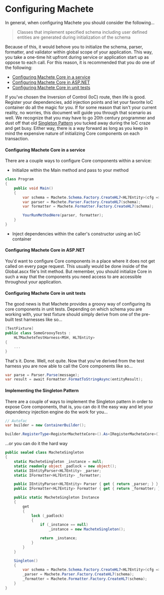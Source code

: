 # Configuring Machete

In general, when configuring Machete you should consider the following...

> Classes that implement specified schema including user defined entities are generated during initialization of the schema

Because of this, it would behove you to initialize the schema, parser, formatter, and validator within global scope of your application. This way, you take a one-time hit upfront during service or application start up as oppose to each call. For this reason, it is recommended that you do one of the following:

* [Configuring Machete Core in a service](#configuring-machete-core-in-a-service)
* [Configuring Machete Core in ASP.NET](#configuring-machete-core-in-aspnet)
* [Configuring Machete Core in unit tests](#configuring-machete-core-in-unit-tests)

If you've chosen the Inversion of Control \(IoC\) route, then life is good. Register your dependencies, add injection points and let your favorite IoC container do all the magic for you. If for some reason that isn't your current reality, no worries, this document will guide you through that scenario as well. We recognize that you may have to go 20th century programmer and dust off that old [Singleton Pattern](#implementing-the-singleton-pattern) you tucked away during the IoC craze and get busy. Either way, there is a way forward as long as you keep in mind the expensive nature of initializing Core components on each transaction.

#### Configuring Machete Core in a service

There are a couple ways to configure Core components within a service:

* Initialize within the Main method and pass to your method

```csharp
class Program
{
    public void Main()
    {
        var schema = Machete.Schema.Factory.CreateHL7<HL7Entity>(cfg => cfg.AddFromNamespaceContaining<MSH>());
        var parser = Machete.Parser.Factory.CreateHL7(schema);
        var formatter = Machete.Formatter.Factory.CreateHL7(schema);

        YourRunMethodHere(parser, formatter);
    }
}
```

* Inject dependencies within the caller's constructor using an IoC container

#### Configuring Machete Core in ASP.NET

You'd want to configure Core components in a place where it does not get called on every page request. This usually would be done inside of the Global.ascx file's Init method. But remember, you should initialize Core in such a way that the components you need access to are accessible throughout your application.

#### Configuring Machete Core in unit tests

The good news is that Machete provides a groovy way of configuring its core components in unit tests. Depending on which schema you are working with, your test fixture should simply derive from one of the pre-built test harnesses like so...

```csharp
[TestFixture]
public class SomeGroovyTests :
    HL7MacheteTestHarness<MSH, HL7Entity>
{
    ...
}
```

That's it. Done. Well, not quite. Now that you've derived from the test harness you are now able to call the Core components like so...

```csharp
var parse = Parser.Parse(message);
var result = await Formatter.FormatToStringAsync(entityResult);
```

#### Implementing the Singleton Pattern

There are a couple of ways to implement the Singleton pattern in order to expose Core components, that is, you can do it the easy way and let your dependency injection engine do the work for you...

```csharp
// Autofac
var builder = new ContainerBuilder();

builder.RegisterType<RegisterMachetteCore>().As<IRegisterMacheteCore>().SingleInstance();
```

...or you can do it the hard way

```csharp
public sealed class MacheteSingleton
{
    static MacheteSingleton _instance = null;
    static readonly object _padlock = new object();
    static IEntityParser<HL7Entity> _parser;
    static IFormatter<HL7Entity> _formatter;

    public IEntityParser<HL7Entity> Parser { get { return _parser; } }
    public IFormatter<HL7Entity> Formatter { get { return _formatter; } }

    public static MacheteSingleton Instance
    {
        get
        {
            lock (_padlock)
            {
                if (_instance == null)
                    _instance = new MacheteSingleton();

                return _instance;
            }
        }
    }

    Singleton()
    {
        var schema = Machete.Schema.Factory.CreateHL7<HL7Entity>(cfg => cfg.AddFromNamespaceContaining<MSH>());
        _parser = Machete.Parser.Factory.CreateHL7(schema);
        _formatter = Machete.Formatter.Factory.CreateHL7(schema);
    }
}
```



